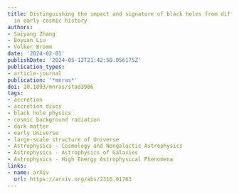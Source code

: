 ```yaml
---
title: Distinguishing the impact and signature of black holes from different origins
  in early cosmic history
authors:
- Saiyang Zhang
- Boyuan Liu
- Volker Bromm
date: '2024-02-01'
publishDate: '2024-05-12T21:42:50.056175Z'
publication_types:
- article-journal
publication: '*mnras*'
doi: 10.1093/mnras/stad3986
tags:
- accretion
- accretion discs
- black hole physics
- cosmic background radiation
- dark matter
- early Universe
- large-scale structure of Universe
- Astrophysics - Cosmology and Nongalactic Astrophysics
- Astrophysics - Astrophysics of Galaxies
- Astrophysics - High Energy Astrophysical Phenomena
links:
- name: arXiv
  url: https://arxiv.org/abs/2310.01763
---
```


